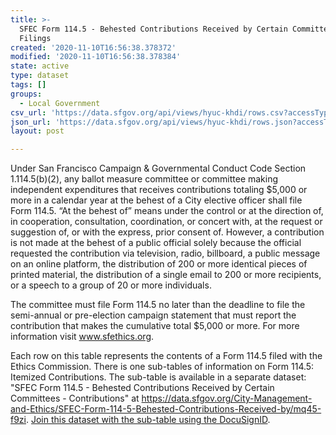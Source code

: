```yaml
---
title: >-
  SFEC Form 114.5 - Behested Contributions Received by Certain Committees -
  Filings
created: '2020-11-10T16:56:38.378372'
modified: '2020-11-10T16:56:38.378384'
state: active
type: dataset
tags: []
groups:
  - Local Government
csv_url: 'https://data.sfgov.org/api/views/hyuc-khdi/rows.csv?accessType=DOWNLOAD'
json_url: 'https://data.sfgov.org/api/views/hyuc-khdi/rows.json?accessType=DOWNLOAD'
layout: post

---
```

Under San Francisco Campaign & Governmental Conduct Code Section 1.114.5(b)(2), any ballot measure committee or committee making independent expenditures that receives contributions totaling $5,000 or more in a calendar year at the behest of a City elective officer shall file Form 114.5. “At the behest of” means under the control or at the direction of, in cooperation, consultation, coordination, or concert with, at the request or suggestion of, or with the express, prior consent of. However, a contribution is not made at the behest of a public official solely because the official requested the contribution via television, radio, billboard, a public message on an online platform, the distribution of 200 or more identical pieces of printed material, the distribution of a single email to 200 or more recipients, or a speech to a group of 20 or more individuals.

The committee must file Form 114.5 no later than the deadline to file the semi-annual or pre-election campaign statement that must report the contribution that makes the cumulative total $5,000 or more. For more information visit www.sfethics.org.

Each row on this table represents the contents of a Form 114.5 filed with the Ethics Commission. There is one sub-tables of information on Form 114.5: Itemized Contributions. The sub-table is available in a separate dataset: "SFEC Form 114.5 - Behested Contributions Received by Certain Committees - Contributions" at <a href="https://data.sfgov.org/City-Management-and-Ethics/SFEC-Form-114-5-Behested-Contributions-Received-by/mq45-f9zi">https://data.sfgov.org/City-Management-and-Ethics/SFEC-Form-114-5-Behested-Contributions-Received-by/mq45-f9zi</a>. <a href="https://sfethics.org/disclosures/how-to-join-disclosure-datasets-using-microsoft-excel">Join this dataset with the sub-table using the DocuSignID</a>.
